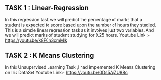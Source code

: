 ## TASK 1 : Linear-Regression
In this regression task we will predict the percentage of marks that a student is expected to score based upon the number of hours they studied. This is a simple linear regression task as it involves just two variables. And we will predict marks of student studying for 9.25 hours.
Youtube Link :- https://youtu.be/k8F0n3cmMIk
## TASK 2 : K Means Clustering 
In this Unsupervised Learning Task ,I had implemented K Means Clustering on Iris DataSet 
Youtube Link:- https://youtu.be/0Ds5AjZU88c

